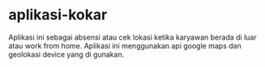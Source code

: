 # aplikasi-kokar
Aplikasi ini sebagai absensi atau cek lokasi ketika karyawan berada di luar atau work from home.
Aplikasi ini menggunakan api google maps dan geolokasi device yang di gunakan.

